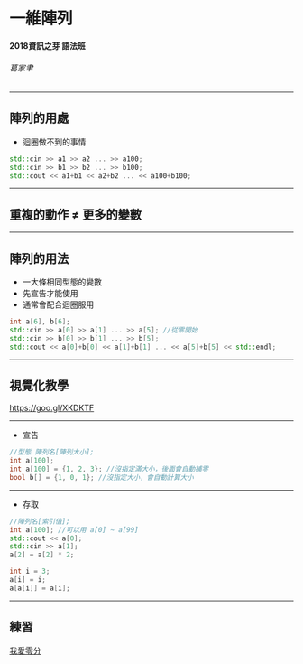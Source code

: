 # 一維陣列
#### 2018資訊之芽 語法班
###### 葛家聿

---

## 陣列的用處
* 迴圈做不到的事情

```cpp
std::cin >> a1 >> a2 ... >> a100;
std::cin >> b1 >> b2 ... >> b100;
std::cout << a1+b1 << a2+b2 ... << a100+b100;
```

----

## 重複的動作 ≠ 更多的變數

---

## 陣列的用法
* 一大條相同型態的變數
* 先宣告才能使用
* 通常會配合迴圈服用

```cpp
int a[6], b[6];
std::cin >> a[0] >> a[1] ... >> a[5]; //從零開始
std::cin >> b[0] >> b[1] ... >> b[5];
std::cout << a[0]+b[0] << a[1]+b[1] ... << a[5]+b[5] << std::endl;
```

----

## 視覺化教學
https://goo.gl/XKDKTF

----

* 宣告

```cpp
//型態 陣列名[陣列大小];
int a[100];
int a[100] = {1, 2, 3}; //沒指定滿大小，後面會自動補零
bool b[] = {1, 0, 1}; //沒指定大小，會自動計算大小
```

----

* 存取

```cpp
//陣列名[索引值];
int a[100]; //可以用 a[0] ~ a[99]
std::cout << a[0];
std::cin >> a[1];
a[2] = a[2] * 2;

int i = 3;
a[i] = i;
a[a[i]] = a[i];
```

---

## 練習
[我愛零分](https://neoj.sprout.tw/problem/294/)
